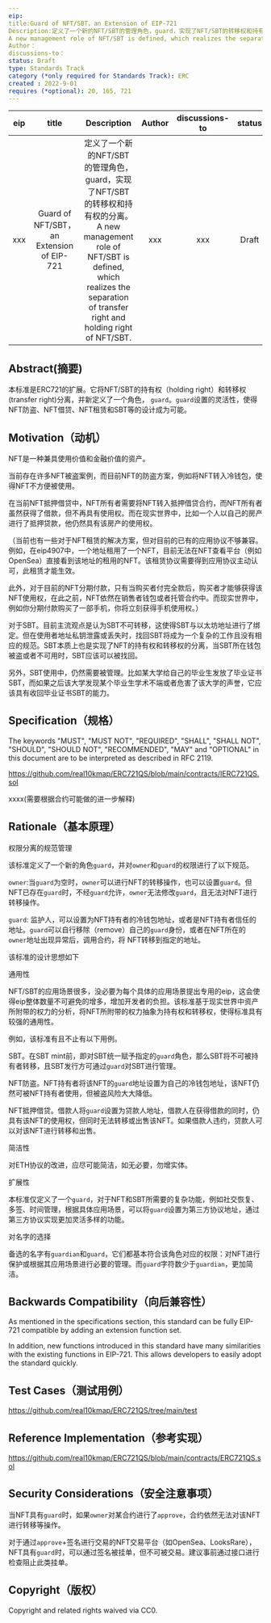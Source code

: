```yaml
---
eip:
title:Guard of NFT/SBT，an Extension of EIP-721
Description:定义了一个新的NFT/SBT的管理角色，guard，实现了NFT/SBT的转移权和持有权的分离。
A new management role of NFT/SBT is defined, which realizes the separation of transfer right and holding right of NFT/SBT.
Author：
discussions-to：
status: Draft	
type: Standards Track	
category (*only required for Standards Track): ERC	
created	: 2022-9-01
requires (*optional): 20, 165, 721
---
```



|eip|title|Description|Author|discussions-to|status|type|category|created|requires|
|:----:|:----:|:----:|:----:|:----:|:----:|:----:|:----:|:----:|:----:|
|xxx|Guard of NFT/SBT，an Extension of EIP-721|定义了一个新的NFT/SBT的管理角色，guard，实现了NFT/SBT的转移权和持有权的分离。A new management role of NFT/SBT is defined, which realizes the separation of transfer right and holding right of NFT/SBT.|xxx|xxx|Draft|Standards Track|ERC|2022-9-01|20, 165, 721|

## Abstract(摘要)

本标准是ERC721的扩展。它将NFT/SBT的持有权（holding right）和转移权(transfer right)分离，并新定义了一个角色， `guard`。`guard`设置的灵活性，使得NFT防盗、NFT借贷、NFT租赁和SBT等的设计成为可能。

## Motivation（动机）

NFT是一种兼具使用价值和金融价值的资产。

当前存在许多NFT被盗案例，而目前NFT的防盗方案，例如将NFT转入冷钱包，使得NFT不方便被使用。

在当前NFT抵押借贷中，NFT所有者需要将NFT转入抵押借贷合约，而NFT所有者虽然获得了借款，但不再具有使用权。而在现实世界中，比如一个人以自己的房产进行了抵押贷款，他仍然具有该房产的使用权。

（当前也有一些对于NFT租赁的解决方案，但对目前的已有的应用协议不够兼容。例如，在eip4907中，一个地址租用了一个NFT，目前无法在NFT查看平台（例如OpenSea）直接看到该地址的租用的NFT。该租赁协议需要得到应用协议主动认可，此租赁才能生效。

此外，对于目前的NFT分期付款，只有当购买者付完全款后，购买者才能够获得该NFT使用权，在此之前，NFT依然在销售者钱包或者托管合约中。而现实世界中，例如你分期付款购买了一部手机，你将立刻获得手机使用权。）

对于SBT。目前主流观点是认为SBT不可转移，这使得SBT与以太坊地址进行了绑定。但在使用者地址私钥泄露或丢失时，找回SBT将成为一个复杂的工作且没有相应的规范。SBT本质上也是实现了NFT的持有权和转移权的分离，当SBT所在钱包被盗或者不可用时，SBT应该可以被找回。

另外，SBT使用中，仍然需要被管理。比如某大学给自己的毕业生发放了毕业证书SBT，而如果之后该大学发现某个毕业生学术不端或者危害了该大学的声誉，它应该具有收回毕业证书SBT的能力。

## Specification（规格）

The keywords "MUST", "MUST NOT", "REQUIRED", "SHALL", "SHALL NOT", "SHOULD", "SHOULD NOT", "RECOMMENDED", "MAY" and "OPTIONAL" in this document are to be interpreted as described in RFC 2119.

https://github.com/real10kmap/ERC721QS/blob/main/contracts/IERC721QS.sol

xxxx(需要根据合约可能做的进一步解释)

## Rationale（基本原理）

权限分离的规范管理

该标准定义了一个新的角色`guard`，并对`owner`和`guard`的权限进行了以下规范。

`owner`:当`guard`为空时，`owner`可以进行NFT的转移操作，也可以设置`guard`。但NFT已存在`guard`时，不经`guard`允许，`owner`无法修改`guard`，且无法对NFT进行转移操作。

`guard`: 监护人，可以设置为NFT持有者的冷钱包地址，或者是NFT持有者信任的地址。`guard`可以自行移除（remove）自己的`guard`身份，或者在NFT所在的`owner`地址出现异常后，调用合约，将 NFT转移到指定的地址。

该标准的设计思想如下

通用性

NFT/SBT的应用场景很多，没必要为每个具体的应用场景提出专用的eip，这会使得eip整体数量不可避免的增多，增加开发者的负担。该标准基于现实世界中资产所附带的权力的分析，将NFT所附带的权力抽象为持有权和转移权，使得标准具有较强的通用性。

例如，该标准有且不止有以下用例。

SBT。在SBT mint前，即对SBT统一赋予指定的`guard`角色，那么SBT将不可被持有者转移，且SBT发行方可通过`guard`对SBT进行管理。

NFT防盗。NFT持有者将该NFT的`guard`地址设置为自己的冷钱包地址，该NFT仍然可被NFT持有者使用，但被盗风险大大降低。

NFT抵押借贷。借款人将`guard`设置为贷款人地址，借款人在获得借款的同时，仍具有该NFT的使用权，但同时无法转移或出售该NFT。如果借款人违约，贷款人可以对该NFT进行转移和出售。

简洁性

对ETH协议的改进，应尽可能简洁，如无必要，勿增实体。

扩展性

本标准仅定义了一个`guard`，对于NFT和SBT所需要的复杂功能，例如社交恢复、多签、时间管理，根据具体应用场景，可以将`guard`设置为第三方协议地址，通过第三方协议实现更加灵活多样的功能。

对名字的选择

备选的名字有`guardian`和`guard`，它们都基本符合该角色对应的权限：对NFT进行保护或根据其应用场景进行必要的管理。而`guard`字符数少于`guardian`，更加简洁。

## Backwards Compatibility（向后兼容性）

As mentioned in the specifications section, this standard can be fully EIP-721 compatible by adding an extension function set.

In addition, new functions introduced in this standard have many similarities with the existing functions in EIP-721. This allows developers to easily adopt the standard quickly.

## Test Cases（测试用例）

https://github.com/real10kmap/ERC721QS/tree/main/test 

## Reference Implementation（参考实现）

https://github.com/real10kmap/ERC721QS/blob/main/contracts/ERC721QS.sol

## Security Considerations（安全注意事项）

当NFT具有`guard`时，如果`owner`对某合约进行了`approve`，合约依然无法对该NFT进行转移等操作。

对于通过`approve`+签名进行交易的NFT交易平台（如OpenSea、LooksRare），NFT具有`guard`时，可以通过签名被挂单，但不可被交易。建议事前通过接口进行检查阻止此类挂单。

## Copyright（版权）

Copyright and related rights waived via CC0.
